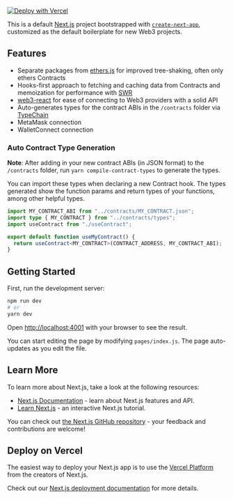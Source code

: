 [![Deploy with Vercel](https://vercel.com/button)](https://vercel.com/new/clone?repository-url=https%3A%2F%2Fgithub.com%2Fmirshko%2Fnext-web3-boilerplate)

This is a default [Next.js](https://nextjs.org/) project bootstrapped with [`create-next-app`](https://github.com/vercel/next.js/tree/canary/packages/create-next-app), customized as the default boilerplate for new Web3 projects.

## Features

- Separate packages from [ethers.js](https://docs.ethers.io/v5/) for improved tree-shaking, often only ethers Contracts
- Hooks-first approach to fetching and caching data from Contracts and memoization for performance with [SWR](https://swr.vercel.app)
- [web3-react](https://github.com/NoahZinsmeister/web3-react) for ease of connecting to Web3 providers with a solid API
- Auto-generates types for the contract ABIs in the `/contracts` folder via [TypeChain](https://github.com/ethereum-ts/TypeChain)
- MetaMask connection
- WalletConnect connection

### Auto Contract Type Generation

**Note**: After adding in your new contract ABIs (in JSON format) to the `/contracts` folder, run `yarn compile-contract-types` to generate the types.

You can import these types when declaring a new Contract hook. The types generated show the function params and return types of your functions, among other helpful types. 

```ts
import MY_CONTRACT_ABI from "../contracts/MY_CONTRACT.json";
import type { MY_CONTRACT } from "../contracts/types";
import useContract from "./useContract";

export default function useMyContract() {
  return useContract<MY_CONTRACT>(CONTRACT_ADDRESS, MY_CONTRACT_ABI);
}
```

## Getting Started

First, run the development server:

```bash
npm run dev
# or
yarn dev
```

Open [http://localhost:4001](http://localhost:4001) with your browser to see the result.

You can start editing the page by modifying `pages/index.js`. The page auto-updates as you edit the file.

## Learn More

To learn more about Next.js, take a look at the following resources:

- [Next.js Documentation](https://nextjs.org/docs) - learn about Next.js features and API.
- [Learn Next.js](https://nextjs.org/learn) - an interactive Next.js tutorial.

You can check out [the Next.js GitHub repository](https://github.com/vercel/next.js/) - your feedback and contributions are welcome!

## Deploy on Vercel

The easiest way to deploy your Next.js app is to use the [Vercel Platform](https://vercel.com/import?utm_medium=default-template&filter=next.js&utm_source=create-next-app&utm_campaign=create-next-app-readme) from the creators of Next.js.

Check out our [Next.js deployment documentation](https://nextjs.org/docs/deployment) for more details.
